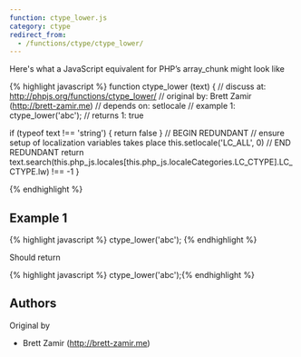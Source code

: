 ```yaml
---
function: ctype_lower.js
category: ctype
redirect_from:
  - /functions/ctype/ctype_lower/
---
```


<!-- WARNING! This file is auto generated by `npm run web:inject`, do not edit by hand -->

Here's what a JavaScript equivalent for PHP’s array_chunk might look like

{% highlight javascript %}
function ctype_lower (text) {
  //  discuss at: http://phpjs.org/functions/ctype_lower/
  // original by: Brett Zamir (http://brett-zamir.me)
  //  depends on: setlocale
  //   example 1: ctype_lower('abc');
  //   returns 1: true

  if (typeof text !== 'string') {
    return false
  }
  // BEGIN REDUNDANT
  // ensure setup of localization variables takes place
  this.setlocale('LC_ALL', 0)
  // END REDUNDANT
  return text.search(this.php_js.locales[this.php_js.localeCategories.LC_CTYPE].LC_CTYPE.lw) !== -1
}

{% endhighlight %}

## Example 1

{% highlight javascript %}
ctype_lower('abc');
{% endhighlight %}

Should return

{% highlight javascript %}
ctype_lower('abc');{% endhighlight %}


## Authors


Original by

- Brett Zamir (http://brett-zamir.me)

